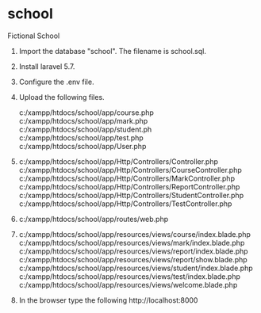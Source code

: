 # school
Fictional School
1.  Import the database "school". The filename is school.sql.
2.  Install laravel 5.7.
3.  Configure the .env file.
4.  Upload the following files.
         
      c:/xampp/htdocs/school/app/course.php
      c:/xampp/htdocs/school/app/mark.php
      c:/xampp/htdocs/school/app/student.ph
      c:/xampp/htdocs/school/app/test.php
      c:/xampp/htdocs/school/app/User.php
   

5.    c:/xampp/htdocs/school/app/Http/Controllers/Controller.php
      c:/xampp/htdocs/school/app/Http/Controllers/CourseController.php
      c:/xampp/htdocs/school/app/Http/Controllers/MarkController.php
      c:/xampp/htdocs/school/app/Http/Controllers/ReportController.php
      c:/xampp/htdocs/school/app/Http/Controllers/StudentController.php
      c:/xampp/htdocs/school/app/Http/Controllers/TestController.php
      
6.    c:/xampp/htdocs/school/app/routes/web.php

7.    c:/xampp/htdocs/school/app/resources/views/course/index.blade.php
      c:/xampp/htdocs/school/app/resources/views/mark/index.blade.php 
      c:/xampp/htdocs/school/app/resources/views/report/index.blade.php
      c:/xampp/htdocs/school/app/resources/views/report/show.blade.php
      c:/xampp/htdocs/school/app/resources/views/student/index.blade.php
      c:/xampp/htdocs/school/app/resources/views/test/index.blade.php
      c:/xampp/htdocs/school/app/resources/views/welcome.blade.php
      
8.    In the browser type the following  http://localhost:8000
     
      

